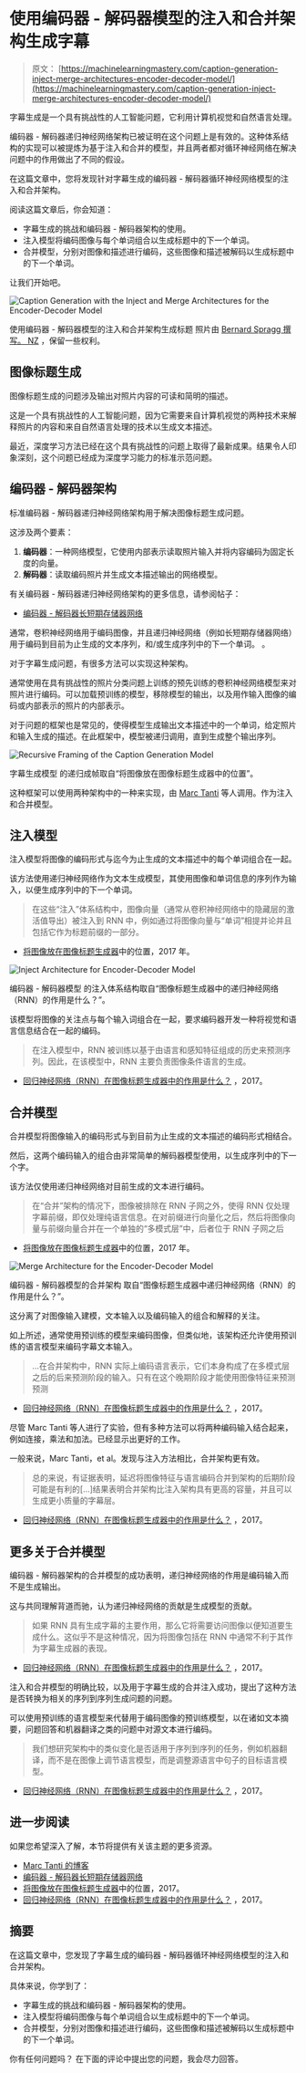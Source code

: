 # 使用编码器 - 解码器模型的注入和合并架构生成字幕

> 原文： [https://machinelearningmastery.com/caption-generation-inject-merge-architectures-encoder-decoder-model/](https://machinelearningmastery.com/caption-generation-inject-merge-architectures-encoder-decoder-model/)

字幕生成是一个具有挑战性的人工智能问题，它利用计算机视觉和自然语言处理。

编码器 - 解码器递归神经网络架构已被证明在这个问题上是有效的。这种体系结构的实现可以被提炼为基于注入和合并的模型，并且两者都对循环神经网络在解决问题中的作用做出了不同的假设。

在这篇文章中，您将发现针对字幕生成的编码器 - 解码器循环神经网络模型的注入和合并架构。

阅读这篇文章后，你会知道：

*   字幕生成的挑战和编码器 - 解码器架构的使用。
*   注入模型将编码图像与每个单词组合以生成标题中的下一个单词。
*   合并模型，分别对图像和描述进行编码，这些图像和描述被解码以生成标题中的下一个单词。

让我们开始吧。

![Caption Generation with the Inject and Merge Architectures for the Encoder-Decoder Model](img/3f82dd3abbb7a26c92386577fe91f3cb.jpg)

使用编码器 - 解码器模型的注入和合并架构生成标题
照片由 [Bernard Spragg 撰写。 NZ](https://www.flickr.com/photos/volvob12b/24450140624/) ，保留一些权利。

## 图像标题生成

图像标题生成的问题涉及输出对照片内容的可读和简明的描述。

这是一个具有挑战性的人工智能问题，因为它需要来自计算机视觉的两种技术来解释照片的内容和来自自然语言处理的技术以生成文本描述。

最近，深度学习方法已经在这个具有挑战性的问题上取得了最新成果。结果令人印象深刻，这个问题已经成为深度学习能力的标准示范问题。

## 编码器 - 解码器架构

标准编码器 - 解码器递归神经网络架构用于解决图像标题生成问题。

这涉及两个要素：

1.  **编码器**：一种网络模型，它使用内部表示读取照片输入并将内容编码为固定长度的向量。
2.  **解码器**：读取编码照片并生成文本描述输出的网络模型。

有关编码器 - 解码器递归神经网络架构的更多信息，请参阅帖子：

*   [编码器 - 解码器长短期存储器网络](https://machinelearningmastery.com/encoder-decoder-long-short-term-memory-networks/)

通常，卷积神经网络用于编码图像，并且递归神经网络（例如长短期存储器网络）用于编码到目前为止生成的文本序列，和/或生成序列中的下一个单词。 。

对于字幕生成问题，有很多方法可以实现这种架构。

通常使用在具有挑战性的照片分类问题上训练的预先训练的卷积神经网络模型来对照片进行编码。可以加载预训练的模型，移除模型的输出，以及用作输入图像的编码或内部表示的照片的内部表示。

对于问题的框架也是常见的，使得模型生成输出文本描述中的一个单词，给定照片和输入生成的描述。在此框架中，模型被递归调用，直到生成整个输出序列。

![Recursive Framing of the Caption Generation Model](img/7ca4c56d22539853c5068e00643b2707.jpg)

字幕生成模型
的递归成帧取自“将图像放在图像标题生成器中的位置”。

这种框架可以使用两种架构中的一种来实现，由 [Marc Tanti](https://geekyisawesome.blogspot.com.au/) 等人调用。作为注入和合并模型。

## 注入模型

注入模型将图像的编码形式与迄今为止生成的文本描述中的每个单词组合在一起。

该方法使用递归神经网络作为文本生成模型，其使用图像和单词信息的序列作为输入，以便生成序列中的下一个单词。

> 在这些“注入”体系结构中，图像向量（通常从卷积神经网络中的隐藏层的激活值导出）被注入到 RNN 中，例如通过将图像向量与“单词”相提并论并且包括它作为标题前缀的一部分。

- [将图像放在图像标题生成器](https://arxiv.org/abs/1703.09137)中的位置，2017 年。

![Inject Architecture for Encoder-Decoder Model](img/f117849faccabf7b42e0f4bf81d0c172.jpg)

编码器 - 解码器模型
的注入体系结构取自“图像标题生成器中的递归神经网络（RNN）的作用是什么？”。

该模型将图像的关注点与每个输入词组合在一起，要求编码器开发一种将视觉和语言信息结合在一起的编码。

> 在注入模型中，RNN 被训练以基于由语言和感知特征组成的历史来预测序列。因此，在该模型中，RNN 主要负责图像条件语言的生成。

- [回归神经网络（RNN）在图像标题生成器中的作用是什么？](https://arxiv.org/abs/1708.02043) ，2017。

## 合并模型

合并模型将图像输入的编码形式与到目前为止生成的文本描述的编码形式相结合。

然后，这两个编码输入的组合由非常简单的解码器模型使用，以生成序列中的下一个字。

该方法仅使用递归神经网络对目前生成的文本进行编码。

> 在“合并”架构的情况下，图像被排除在 RNN 子网之外，使得 RNN 仅处理字幕前缀，即仅处理纯语言信息。在对前缀进行向量化之后，然后将图像向量与前缀向量合并在一个单独的“多模式层”中，后者位于 RNN 子网之后

- [将图像放在图像标题生成器](https://arxiv.org/abs/1703.09137)中的位置，2017 年。

![Merge Architecture for the Encoder-Decoder Model](img/7d5ec7c10df6dfc3472ad4927a5d9f59.jpg)

编码器 - 解码器模型的合并架构
取自“图像标题生成器中递归神经网络（RNN）的作用是什么？”。

这分离了对图像输入建模，文本输入以及编码输入的组合和解释的关注。

如上所述，通常使用预训练的模型来编码图像，但类似地，该架构还允许使用预训练的语言模型来编码字幕文本输入。

> ...在合并架构中，RNN 实际上编码语言表示，它们本身构成了在多模式层之后的后来预测阶段的输入。只有在这个晚期阶段才能使用图像特征来预测预测

- [回归神经网络（RNN）在图像标题生成器中的作用是什么？](https://arxiv.org/abs/1708.02043) ，2017。

尽管 Marc Tanti 等人进行了实验，但有多种方法可以将两种编码输入结合起来，例如连接，乘法和加法。已经显示出更好的工作。

一般来说，Marc Tanti，et al。发现与注入方法相比，合并架构更有效。

> 总的来说，有证据表明，延迟将图像特征与语言编码合并到架构的后期阶段可能是有利的[...]结果表明合并架构比注入架构具有更高的容量，并且可以生成更小质量的字幕层。

- [回归神经网络（RNN）在图像标题生成器中的作用是什么？](https://arxiv.org/abs/1708.02043) ，2017。

## 更多关于合并模型

编码器 - 解码器架构的合并模型的成功表明，递归神经网络的作用是编码输入而不是生成输出。

这与共同理解背道而驰，认为递归神经网络的贡献是生成模型的贡献。

> 如果 RNN 具有生成字幕的主要作用，那么它将需要访问图像以便知道要生成什么。这似乎不是这种情况，因为将图像包括在 RNN 中通常不利于其作为字幕生成器的表现。

- [回归神经网络（RNN）在图像标题生成器中的作用是什么？](https://arxiv.org/abs/1708.02043) ，2017。

注入和合并模型的明确比较，以及用于字幕生成的合并注入成功，提出了这种方法是否转换为相关的序列到序列生成问题的问题。

可以使用预训练的语言模型来代替用于编码图像的预训练模型，以在诸如文本摘要，问题回答和机器翻译之类的问题中对源文本进行编码。

> 我们想研究架构中的类似变化是否适用于序列到序列的任务，例如机器翻译，而不是在图像上调节语言模型，而是调整源语言中句子的目标语言模型。

- [回归神经网络（RNN）在图像标题生成器中的作用是什么？](https://arxiv.org/abs/1708.02043) ，2017。

## 进一步阅读

如果您希望深入了解，本节将提供有关该主题的更多资源。

*   [Marc Tanti 的博客](https://geekyisawesome.blogspot.com.au/)
*   [编码器 - 解码器长短期存储器网络](https://machinelearningmastery.com/encoder-decoder-long-short-term-memory-networks/)
*   [将图像放在图像标题生成器](https://arxiv.org/abs/1703.09137)中的位置，2017。
*   [回归神经网络（RNN）在图像标题生成器中的作用是什么？](https://arxiv.org/abs/1708.02043) ，2017。

## 摘要

在这篇文章中，您发现了字幕生成的编码器 - 解码器循环神经网络模型的注入和合并架构。

具体来说，你学到了：

*   字幕生成的挑战和编码器 - 解码器架构的使用。
*   注入模型将编码图像与每个单词组合以生成标题中的下一个单词。
*   合并模型，分别对图像和描述进行编码，这些图像和描述被解码以生成标题中的下一个单词。

你有任何问题吗？
在下面的评论中提出您的问题，我会尽力回答。